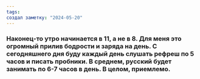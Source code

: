 ```yaml
---
tags: 
создал заметку: "2024-05-20"
---
```

### Наконец-то утро начинается в 11, а не в 8. Для меня это огромный прилив бодрости и заряда на день.  С сегодняшнего дня буду каждый день слушать рефреш по 5 часов и писать пробники. В среднем, русский будет занимать по 6-7 часов в день. В целом, приемлемо.
